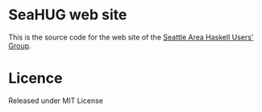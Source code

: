 # SeaHUG web site

This is the source code for the web site of the [Seattle Area Haskell Users'
Group][1].

# Licence

Released under MIT License

[1]: http://seattlehaskell.org/

